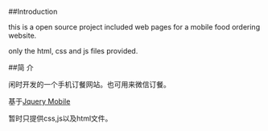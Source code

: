 ##Introduction

this is a open source project included web pages for a mobile food ordering website.

only the html, css and js files provided.

##简 介

闲时开发的一个手机订餐网站。也可用来微信订餐。

基于[Jquery Mobile](http://jquerymobile.com/)

暂时只提供css,js以及html文件。